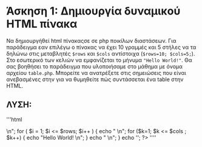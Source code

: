 # Άσκηση 1: Δημιουργία δυναμικού HTML πίνακα 
Να δημιουργήθεί  html πίνακαςσε σε php ποικίλων διαστάσεων. 
Για παράδειγμα εαν επιλέγω ο πίνακας να έχει 10 γραμμές και 5 
στήλες να τα δηλώνω στις μεταβλητές `$rows` και `$cols` 
αντίστοιχα (`$rows=10; $cols=5;`). Στο εσωτερικό των κελιών 
να εμφανίζεται το μήνυμα `"Hello World!"`.  Θα σας βοηθήσει 
το παράδειγμα που υλοποιήσαμε στο μάθημα με όνομα αρχείου `table.php`. 
Μπορείτε να ανατρέξετε στις σημειώσεις που είναι ανεβασμένες 
στην για να θυμηθείτε πώς συντάσσεται ένα table στην HTML.

 

ΛΥΣΗ:
-----
'''html
<html>
<head>
	<title>Dynamic Table using PHP</title>
</head>
<body>

<?php
$rows = 10;
$cols = 5;

echo "<table border=\"1\"> \n";

	for ( $i = 1; $i <= $rows; $i++ ) 
	{ 
		echo "<tr> \n"; 
		for ($k=1; $k <= $cols ; $k++) 
		{ 
		  	echo "<td>Hello World!</td> \n";
		}
		echo "</tr> \n";
	} 
	echo '</table>';
?>

</body>
</html>
''''
